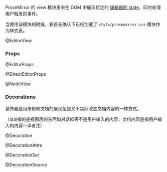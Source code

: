 ProseMirror 的 view 模块用来在 DOM 中展示给定的 [编辑器的 state](#state.EditorState)，同时处理用户触发的事件。 

当使用该模块的时候，要首先确认下已经加载了 `style/prosemirror.css` 模块作为样式表。 

@EditorView

### Props

@EditorProps

@DirectEditorProps

@NodeView

### Decorations

装饰器是用来影响文档的展现但是又不实际改变文档内容的一种方式。

（`展现`指的是视图层的东西如对话框等不是用户输入的内容，文档内容是指用户输入的内容--译者注）

@Decoration

@DecorationAttrs

@DecorationSet

@DecorationSource
